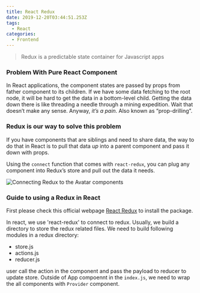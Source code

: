 ```yaml
---
title: React Redux
date: 2019-12-20T03:44:51.253Z
tags: 
  - React
categories:
  - Frontend
---
```


> Redux is a predictable state container for Javascript apps

### Problem With Pure React Component

In React applications, the component states are passed by props from father component to its children. If we have some data fetching to the root node, it will be hard to get the data in a bottom-level child. Getting the data down there is like threading a needle through a mining expedition. Wait that doesn’t make any sense. Anyway, *it’s a pain*. Also known as “prop-drilling”. 

### Redux is our way to solve this problem

If you have components that are siblings and need to share data, the way to do that in React is to pull that data *up* into a parent component and pass it down with props.

Using the `connect` function that comes with `react-redux`, you can plug any component into Redux’s store and pull out the data it needs.

![Connecting Redux to the Avatar components](https://daveceddia.com/images/redux-connected-twitter.png)

### Guide to using a Redux in React

First please check this official webpage [React Redux](https://react-redux.js.org/) to install the package.

In react, we use 'react-redux' to connect to redux.
Usually, we build a directory to store the redux related files. We need to build following modules in a redux directory:
- store.js 
- actions.js
- reducer.js
  
user call the action in the component and pass the payload to reducer to update store. 
Outside of App compoennt in the `index.js`, we need to wrap the all components with `Provider` component. 